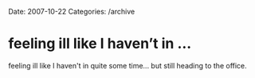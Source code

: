 Date: 2007-10-22
Categories: /archive

# feeling ill like I haven’t in …

feeling ill like I haven't in quite some time... but still heading to the office.
